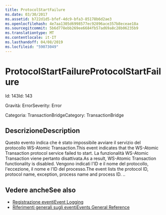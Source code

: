 ```yaml
---
title: ProtocolStartFailure
ms.date: 03/30/2017
ms.assetid: b722d1d5-bfef-4dc9-bfa3-85178b6d2ae3
ms.openlocfilehash: 4e7aa1305d6998577ec92896ace357b8eceae18a
ms.sourcegitcommit: 5b6d778ebb269ee6684fb57ad69a8c28b06235b9
ms.translationtype: MT
ms.contentlocale: it-IT
ms.lasthandoff: 04/08/2019
ms.locfileid: "59073049"
---
```

# <a name="protocolstartfailure"></a><span data-ttu-id="f326c-102">ProtocolStartFailure</span><span class="sxs-lookup"><span data-stu-id="f326c-102">ProtocolStartFailure</span></span>
<span data-ttu-id="f326c-103">Id: 143</span><span class="sxs-lookup"><span data-stu-id="f326c-103">Id: 143</span></span>  
  
 <span data-ttu-id="f326c-104">Gravità: Error</span><span class="sxs-lookup"><span data-stu-id="f326c-104">Severity: Error</span></span>  
  
 <span data-ttu-id="f326c-105">Categoria: TransactionBridge</span><span class="sxs-lookup"><span data-stu-id="f326c-105">Category: TransactionBridge</span></span>  
  
## <a name="description"></a><span data-ttu-id="f326c-106">Descrizione</span><span class="sxs-lookup"><span data-stu-id="f326c-106">Description</span></span>  
 <span data-ttu-id="f326c-107">Questo evento indica che è stato impossibile avviare il servizio del protocollo WS-Atomic Transaction.</span><span class="sxs-lookup"><span data-stu-id="f326c-107">This event indicates that the WS-Atomic Transaction protocol service failed to start.</span></span> <span data-ttu-id="f326c-108">La funzionalità WS-Atomic Transaction viene pertanto disattivata.</span><span class="sxs-lookup"><span data-stu-id="f326c-108">As a result, WS-Atomic Transaction functionality is disabled.</span></span> <span data-ttu-id="f326c-109">Vengono indicati l'ID e il nome del protocollo, l'eccezione, il nome e l'ID del processo.</span><span class="sxs-lookup"><span data-stu-id="f326c-109">The event lists the protocol ID, protocol name, exception, process name and process ID.</span></span> <span data-ttu-id="f326c-110">.</span><span class="sxs-lookup"><span data-stu-id="f326c-110">.</span></span>  
  
## <a name="see-also"></a><span data-ttu-id="f326c-111">Vedere anche</span><span class="sxs-lookup"><span data-stu-id="f326c-111">See also</span></span>

- [<span data-ttu-id="f326c-112">Registrazione eventi</span><span class="sxs-lookup"><span data-stu-id="f326c-112">Event Logging</span></span>](../../../../../docs/framework/wcf/diagnostics/event-logging/index.md)
- [<span data-ttu-id="f326c-113">Riferimenti generali sugli eventi</span><span class="sxs-lookup"><span data-stu-id="f326c-113">Events General Reference</span></span>](../../../../../docs/framework/wcf/diagnostics/event-logging/events-general-reference.md)
